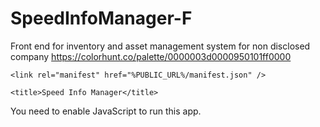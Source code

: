 # SpeedInfoManager-F

Front end for inventory and asset management system for non disclosed company
https://colorhunt.co/palette/0000003d0000950101ff0000

<!DOCTYPE html>
<html lang="en">
  <head>
    <meta charset="utf-8" />
    <link rel="icon" href="%PUBLIC_URL%/logo.svg" />
    <meta name="viewport" content="width=device-width, initial-scale=1" />
    <meta name="theme-color" content="#3D0000" /> <!--https://colorhunt.co/palette/0000003d0000950101ff0000-->
    <meta
      name="Speed Info Manager"
      content="Inventory management speed for K1 Speed Mechanics"
    />
    <link rel="apple-touch-icon" href="logo.svg" />
  
    <link rel="manifest" href="%PUBLIC_URL%/manifest.json" />
   
    <title>Speed Info Manager</title>
  </head>
  <body>
    <noscript>You need to enable JavaScript to run this app.</noscript>
    <div id="backdrop-hook"></div>
    <div id="modal-hook"></div>
    <div id="drawer-hook"></div>
    <div id="root"></div>
    
  </body>
</html>
